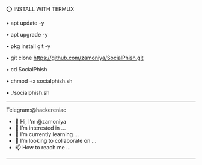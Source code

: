⭕️ INSTALL WITH TERMUX

• apt update -y

• apt upgrade -y

• pkg install git -y

• git clone https://github.com/zamoniya/SocialPhish.git

• cd SocialPhish

• chmod +x socialphish.sh

• ./socialphish.sh



-------------------------------------------------------------------------------------------------------
Telegram:@hackereniac

- 👋 Hi, I’m @zamoniya
- 👀 I’m interested in ...
- 🌱 I’m currently learning ...
- 💞️ I’m looking to collaborate on ...
- 📫 How to reach me ...
-------------------------------------------------------------------------------------------------------


<!---
zamoniya/zamoniya is a ✨ special ✨ repository because its `README.md` (this file) appears on your GitHub profile.
You can click the Preview link to take a look at your changes.
--->
